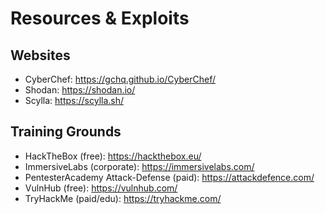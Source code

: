 # Resources & Exploits

## Websites
 - CyberChef: https://gchq.github.io/CyberChef/
 - Shodan: https://shodan.io/
 - Scylla: https://scylla.sh/

## Training Grounds
 - HackTheBox (free): https://hackthebox.eu/
 - ImmersiveLabs (corporate): https://immersivelabs.com/
 - PentesterAcademy Attack-Defense (paid): https://attackdefence.com/
 - VulnHub (free): https://vulnhub.com/
 - TryHackMe (paid/edu): https://tryhackme.com/
